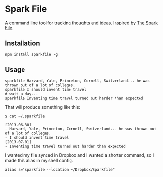 # Spark File

A command line tool for tracking thoughts and ideas.  Inspired by [The Spark File](https://medium.com/the-writers-room/8d6e7df7ae58).

## Installation

`npm install sparkfile -g`

## Usage

```shell
sparkfile Harvard, Yale, Princeton, Cornell, Switzerland... he was thrown out of a lot of colleges.
sparkfile I should invent time travel
# wait a day...
sparkfile Inventing time travel turned out harder than expected
```

That will produce something like this:

```shell
$ cat ~/.sparkfile

[2013-06-30]
- Harvard, Yale, Princeton, Cornell, Switzerland... he was thrown out of a lot of colleges.
- I should invent time travel
[2013-07-01]
- Inventing time travel turned out harder than expected
```

I wanted my file synced in Dropbox and I wanted a shorter command, so I made this alias in my shell config.

`alias s="sparkfile --location ~/Dropbox/Sparkfile"`
